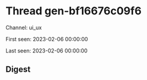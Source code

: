 # Thread gen-bf16676c09f6
Channel: ui_ux

First seen: 2023-02-06 00:00:00

Last seen: 2023-02-06 00:00:00

## Digest


